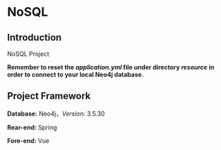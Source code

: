 # NoSQL

## Introduction
NoSQL Project      
     
**Remember to reset the *application.yml* file under directory *resource* in order to connect to your local Neo4j database.**     
      
## Project Framework     
**Database:** Neo4j，*Version:* 3.5.30

**Rear-end:** Spring  

**Fore-end:** Vue   
